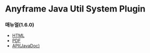 Anyframe Java Util System Plugin
====

### 매뉴얼(1.6.0)
* [HTML](http://dev.anyframejava.org/docs/anyframe/plugin/optional/util-system/1.6.0/reference/htmlsingle/util-system.html)
* [PDF](http://dev.anyframejava.org/docs/anyframe/plugin/optional/util-system/1.6.0/reference/pdf/util-system-1.6.0.pdf)
* [API(JavaDoc)](http://dev.anyframejava.org/docs/anyframe/plugin/optional/util-system/1.6.0/javadoc/index.html)


